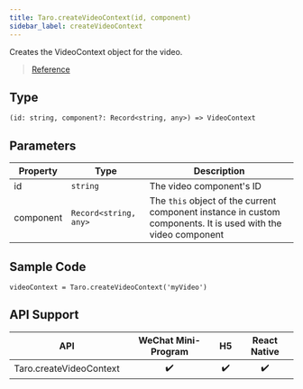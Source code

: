```yaml
---
title: Taro.createVideoContext(id, component)
sidebar_label: createVideoContext
---
```


Creates the VideoContext object for the video.

> [Reference](https://developers.weixin.qq.com/miniprogram/dev/api/media/video/wx.createVideoContext.html)

## Type

```tsx
(id: string, component?: Record<string, any>) => VideoContext
```

## Parameters

<table>
  <thead>
    <tr>
      <th>Property</th>
      <th>Type</th>
      <th>Description</th>
    </tr>
  </thead>
  <tbody>
    <tr>
      <td>id</td>
      <td><code>string</code></td>
      <td>The video component's ID</td>
    </tr>
    <tr>
      <td>component</td>
      <td><code>Record&lt;string, any&gt;</code></td>
      <td>The <code>this</code> object of the current component instance in custom components. It is used with the video component</td>
    </tr>
  </tbody>
</table>

## Sample Code

```tsx
videoContext = Taro.createVideoContext('myVideo')
```

## API Support

|           API           | WeChat Mini-Program | H5 | React Native |
|:-----------------------:|:-------------------:|:--:|:------------:|
| Taro.createVideoContext |         ✔️          | ✔️ |      ✔️      |
